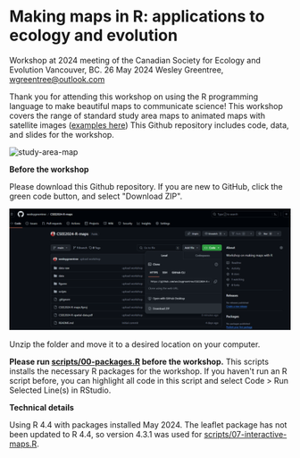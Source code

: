 # Making maps in R: applications to ecology and evolution

Workshop at 2024 meeting of the Canadian Society for Ecology and Evolution
Vancouver, BC. 26 May 2024
Wesley Greentree, wgreentree@outlook.com

Thank you for attending this workshop on using the R programming language to make beautiful maps to communicate science! This workshop covers the range of standard study area maps to animated maps with satellite images ([examples here](https://wesleygreentree.github.io/animations/)) This Github repository includes code, data, and slides for the workshop.

![study-area-map](figures/study-area-with-inset.PNG)

**Before the workshop**

Please download this Github repository. If you are new to GitHub,
click the green code button, and select "Download ZIP".

![github](figures/screenshots-for-readme/github-screenshot.png)

Unzip the folder and move it to a desired location on your computer.

**Please run [scripts/00-packages.R](https://github.com/wesleygreentree/CSEE2024-R-maps/blob/main/scripts/00-packages.R) before the workshop.** This scripts installs the necessary R packages for the workshop. 
If you haven't run an R script before, you can highlight all code in this script and select Code > Run Selected Line(s) in RStudio.


**Technical details**

Using R 4.4 with packages installed May 2024. 
The leaflet package has not been updated to R 4.4, so version 4.3.1 was used for [scripts/07-interactive-maps.R](https://github.com/wesleygreentree/CSEE2024-R-maps/blob/main/scripts/07-interactive-maps.R).